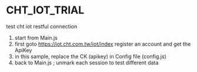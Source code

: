 # CHT_IOT_TRIAL
test cht iot restful connection

1. start from Main.js
2. first goto https://iot.cht.com.tw/iot/index register an account and get the ApiKey 
3. in this sample, replace the CK (apikey) in Config file (config.js)
4. back to Main.js ; unmark each session to test different data

